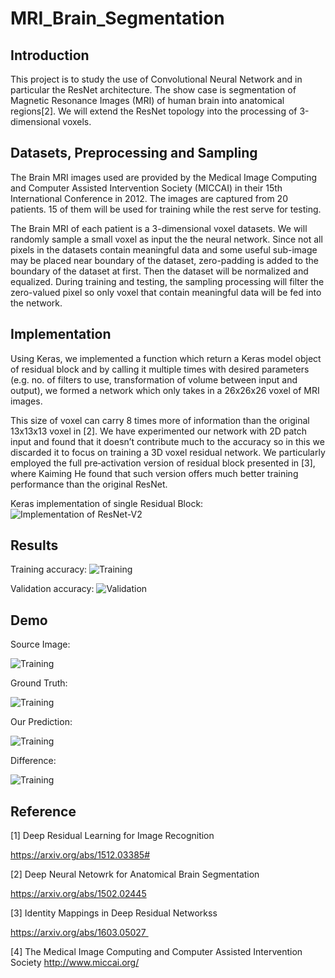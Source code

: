 # MRI_Brain_Segmentation

## Introduction

This project is to study the use of Convolutional Neural Network and in particular the ResNet architecture. The show case is segmentation of Magnetic Resonance Images (MRI) of human brain into anatomical regions[2]. We will extend the ResNet topology into the processing of 3-dimensional voxels.


## Datasets, Preprocessing and Sampling
The Brain MRI images used are provided by the Medical Image Computing and Computer Assisted Intervention Society (MICCAI) in their 15th International Conference in 2012. The images are captured from 20 patients. 15 of them will be used for training while the rest serve for testing.

The Brain MRI of each patient is a 3-dimensional voxel datasets. We will randomly sample a small voxel as input the the neural network. Since not all pixels in the datasets contain meaningful data and some useful sub-image may be placed near boundary of the dataset, zero-padding is added to the boundary of the dataset at first. Then the dataset will be normalized and equalized. During training and testing, the sampling processing will filter the zero-valued pixel so only voxel that contain meaningful data will be fed into the network.

## Implementation

Using Keras, we implemented a function which return a Keras model object of residual block and by calling it multiple times with desired parameters (e.g. no. of filters to use, transformation of volume between input and output), we formed a network which only takes in a 26x26x26 voxel of MRI images.

This size of voxel can carry 8 times more of information than the original 13x13x13 voxel in [2]. We have experimented our network with 2D patch input and found that it doesn’t contribute much to the accuracy so in this we discarded it to focus on training a 3D voxel residual network. We particularly employed the full pre‐activation version of residual block presented in [3], where Kaiming He found that such version offers much better training performance than the original ResNet.

Keras implementation of single Residual Block:
![Implementation of ResNet-V2](../master/doc/images/resnet_diagram.png)


## Results

Training accuracy:
![Training](../master/doc/images/train_acc.png)

Validation accuracy:
![Validation](../master/doc/images/train_val_acc.png)

## Demo

Source Image:

![Training](../master/doc/images/MRI_src.png)

Ground Truth:

![Training](../master/doc/images/MRI_truth.png)

Our Prediction:

![Training](../master/doc/images/MRI_pred.png)

Difference:

![Training](../master/doc/images/MRI_diff.png)


## Reference

[1] Deep Residual Learning for Image Recognition

https://arxiv.org/abs/1512.03385#

[2] Deep Neural Netowrk for Anatomical Brain Segmentation

https://arxiv.org/abs/1502.02445

[3] Identity Mappings in Deep Residual Networkss

https://arxiv.org/abs/1603.05027 

[4] The Medical Image Computing and Computer Assisted Intervention Society
http://www.miccai.org/




